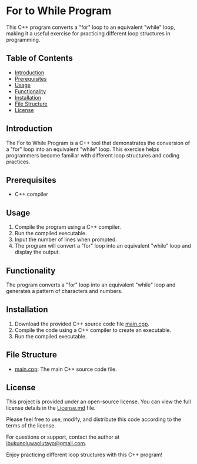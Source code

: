 # For to While Program

This C++ program converts a "for" loop to an equivalent "while" loop, making it a useful exercise for practicing different loop structures in programming.

## Table of Contents
- [Introduction](#introduction)
- [Prerequisites](#prerequisites)
- [Usage](#usage)
- [Functionality](#functionality)
- [Installation](#installation)
- [File Structure](#file-structure)
- [License](#license)

## Introduction<a name="introduction"></a>
The For to While Program is a C++ tool that demonstrates the conversion of a "for" loop into an equivalent "while" loop. This exercise helps programmers become familiar with different loop structures and coding practices.

## Prerequisites<a name="prerequisites"></a>
- C++ compiler

## Usage<a name="usage"></a>
1. Compile the program using a C++ compiler.
2. Run the compiled executable.
3. Input the number of lines when prompted.
4. The program will convert a "for" loop into an equivalent "while" loop and display the output.

## Functionality<a name="functionality"></a>
The program converts a "for" loop into an equivalent "while" loop and generates a pattern of characters and numbers.

## Installation<a name="installation"></a>
1. Download the provided C++ source code file [main.cpp](main.cpp).
2. Compile the code using a C++ compiler to create an executable.
3. Run the compiled executable.

## File Structure<a name="file-structure"></a>
- [main.cpp](main.cpp): The main C++ source code file.

## License<a name="license"></a>
This project is provided under an open-source license. You can view the full license details in the [License.md](../../License.md) file.

Please feel free to use, modify, and distribute this code according to the terms of the license.

For questions or support, contact the author at [ibukunoluwaolutayo@gmail.com](mailto:ibukunoluwaolutayo@gmail.com).

Enjoy practicing different loop structures with this C++ program!
